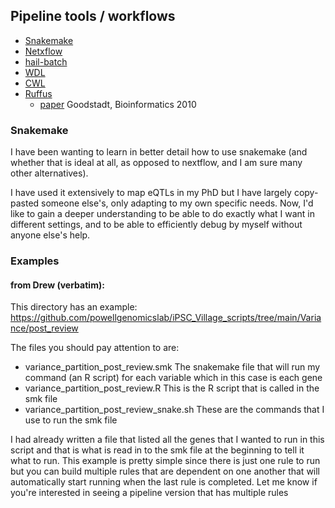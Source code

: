 ## Pipeline tools / workflows

* [Snakemake](https://snakemake.readthedocs.io/en/stable/)
* [Netxflow](https://www.nextflow.io/)
* [hail-batch](https://hail.is/docs/batch/tutorial.html)
* [WDL](https://support.terra.bio/hc/en-us/sections/360007274612)
* [CWL](https://www.commonwl.org/)
* [Ruffus](http://www.ruffus.org.uk/)
  * [paper](https://academic.oup.com/bioinformatics/article/26/21/2778/214489) Goodstadt, Bioinformatics 2010



### Snakemake

I have been wanting to learn in better detail how to use snakemake (and whether that is ideal at all, as opposed to nextflow, and I am sure many other alternatives).

I have used it extensively to map eQTLs in my PhD but I have largely copy-pasted someone else's, only adapting to my own specific needs.
Now, I'd like to gain a deeper understanding to be able to do exactly what I want in different settings, and to be able to efficiently debug by myself without anyone else's help.


### Examples 

#### from Drew (verbatim):

This directory has an example: https://github.com/powellgenomicslab/iPSC_Village_scripts/tree/main/Variance/post_review

The files you should pay attention to are:
* variance_partition_post_review.smk The snakemake file that will run my command (an R script) for each variable which in this case is each gene
* variance_partition_post_review.R This is the R script that is called in the smk file
* variance_partition_post_review_snake.sh These are the commands that I use to run the smk file

I had already written a file that listed all the genes that I wanted to run in this script and that is what is read in to the smk file at the beginning to tell it what to run. 
This example is pretty simple since there is just one rule to run but you can build multiple rules that are dependent on one another that will automatically start running when the last rule is completed. 
Let me know if you're interested in seeing a pipeline version that has multiple rules

